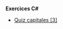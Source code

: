 **Exercices C#**

- [Quiz capitales [3]](csharp-exos/quiz-capitales)
<!--- - [Calcul du PGCD](csharp-exos/calcul-pgcd) -->
<!--- - [Tri d’un tableau](csharp-exos/tri-tableau) -->
<!--- - [Analyse d’un mot](csharp-exos/analyse-mot) -->
<!--- - [Création d’un compte](csharp-exos/creation-compte) -->
<!--- - [Ecriture d’une note](csharp-exos/ecriture-note) -->
<!--- - [Jeu du pendu](csharp-exos/jeu-pendu) -->
<!--- - [Signes du zodiaque](csharp-exos/signes-zodiaque) -->
<!--- - [Mois et saisons](csharp-exos/mois-saisons) -->
<!--- - [Statuts](csharp-exos/statuts) -->
<!--- - [Distributeur de boissons](csharp-exos/distributeur-boissons) -->
<!--- - [Boîtes](csharp-exos/boites) -->
<!--- - [Boîtes et articles](csharp-exos/boites-articles) -->
<!--- - [Véhicules](csharp-exos/vehicules) -->
<!--- - [Chauffage programmable](csharp-exos/chauffage-programmable) -->
<!--- - [Relevés météo](csharp-exos/releves-meteo) -->
<!--- - [Texte formaté](csharp-exos/texte-formate) -->
<!--- - [Listes de véhicules](csharp-exos/listes-vehicules) -->
<!--- - [Cryptage](csharp-exos/cryptage) -->
<!--- - [Jeu de roulette](csharp-exos/jeu-roulette) -->
<!--- - [Entretien d’un véhicule](csharp-exos/entretien-vehicule) -->
<!--- - [Explorateur de fichiers](csharp-exos/explorateur-fichiers) -->
<!--- - [Gestion d’un stock](csharp-exos/gestion-stock) -->
<!--- - [Méthodes d’extension](csharp-exos/methodes-extension) -->
<!--- - [Collection de bandes dessinées](csharp-exos/collection-bd) -->
